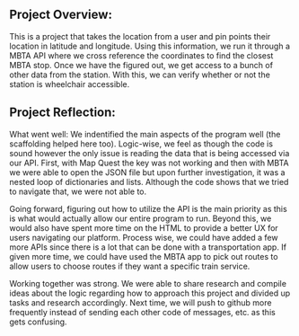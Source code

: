 ## Project Overview:

This is a project that takes the location from a user and pin points their location in latitude and longitude. Using this information, we run it through a MBTA API where we cross reference the coordinates to find the closest MBTA stop. Once we have the figured out, we get access to a bunch of other data from the station. With this, we can verify whether or not the station is wheelchair accessible.

## Project Reflection:

What went well: We indentified the main aspects of the program well (the scaffolding helped here too). Logic-wise, we feel as though the code is sound however the only issue is reading the data that is being accessed via our API. First, with Map Quest the key was not working and then with MBTA we were able to open the JSON file but upon further investigation, it was a nested loop of dictionaries and lists. Although the code shows that we tried to navigate that, we were not able to.

Going forward, figuring out how to utilize the API is the main priority as this is what would actually allow our entire program to run. Beyond this, we would also have spent more time on the HTML to provide a better UX for users navigating our platform. Process wise, we could have added a few more APIs since there is a lot that can be done with a transportation app. If given more time, we could have used the MBTA app to pick out routes to allow users to choose routes if they want a specific train service.

Working together was strong. We were able to share research and compile ideas about the logic regarding how to approach this project and divided up tasks and research accordingly. Next time, we will push to github more frequently instead of sending each other code of messages, etc. as this gets confusing.